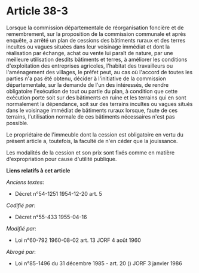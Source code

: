 # Article 38-3

Lorsque la commission départementale de réorganisation foncière et de remembrement, sur la proposition de la commission
communale et après enquête, a arrêté un plan de cessions des bâtiments ruraux et des terres incultes ou vagues situées dans
leur voisinage immédiat et dont la réalisation par échange, achat ou vente lui paraît de nature, par une meilleure
utilisation desdits bâtiments et terres, à améliorer les conditions d'exploitation des entreprises agricoles, l'habitat des
travailleurs ou l'aménagement des villages, le préfet peut, au cas où l'accord de toutes les parties n'a pas été obtenu,
décider à l'initiative de la commission départementale, sur la demande de l'un des intéressés, de rendre obligatoire
l'exécution de tout ou partie du plan, à condition que cette exécution porte soit sur des bâtiments en ruine et les terrains
qui en sont normalement la dépendance, soit sur des terrains incultes ou vagues situés dans le voisinage immédiat de
bâtiments ruraux lorsque, faute de ces terrains, l'utilisation normale de ces bâtiments nécessaires n'est pas possible.

Le propriétaire de l'immeuble dont la cession est obligatoire en vertu du présent article a, toutefois, la faculté de n'en
céder que la jouissance.

Les modalités de la cession et son prix sont fixés comme en matière d'expropriation pour cause d'utilité publique.

**Liens relatifs à cet article**

_Anciens textes_:

  - Décret n°54-1251 1954-12-20 art. 5

_Codifié par_:

  - Décret n°55-433 1955-04-16

_Modifié par_:

  - Loi n°60-792 1960-08-02 art. 13 JORF 4 août 1960

_Abrogé par_:

  - Loi n°85-1496 du 31 décembre 1985 - art. 20 () JORF 3 janvier 1986

